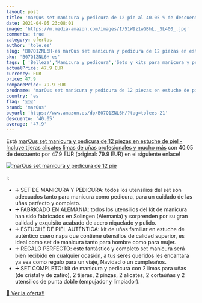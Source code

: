 ```yaml
---
layout: post
title: 'marQus set manicura y pedicura de 12 pie al 40.05 % de descuento'
date: 2021-04-05 23:08:01
image: 'https://m.media-amazon.com/images/I/51W9z1wQBhL._SL400_.jpg'
comments: true
category: ofertas
author: 'tole.es'
slug: 'B07Q1ZNL6H-es marQus set manicura y pedicura de 12 piezas en estuche de...'
sku: 'B07Q1ZNL6H-es'
tags: [ 'Belleza','Manicura y pedicura','Sets y kits para manicura y pedicura','Utensilios y accesorios para uñas','marqus','tijeras', ]
actualPrice: 47.9 EUR
currency: EUR
price: 47.9
comparePrice: 79.9 EUR
prodname: 'marQus set manicura y pedicura de 12 piezas en estuche de piel - Incluye tijeras  alicates  limas de uñas profesionales y mucho más'
country: 'es'
flag: '🇪🇸'
brand: 'marQus'
buyurl: 'https://www.amazon.es/dp/B07Q1ZNL6H/?tag=tolees-21'
descuento: '40.05'
average: '47.9'
---
```


Está [marQus set manicura y pedicura de 12 piezas en estuche de piel - Incluye tijeras  alicates  limas de uñas profesionales y mucho más](https://www.amazon.es/dp/B07Q1ZNL6H/?tag=tolees-21) con 40.05 de descuento por 47.9 EUR (original: 79.9 EUR) en el siguiente enlace!

[![marQus set manicura y pedicura de 12 pie](https://m.media-amazon.com/images/I/51W9z1wQBhL._SL400_.jpg)](https://www.amazon.es/dp/B07Q1ZNL6H/?tag=tolees-21)

ℹ️:

- ➕ SET DE MANICURA Y PEDICURA: todos los utensilios del set son adecuados tanto para manicura como pedicura, para un cuidado de las uñas perfecto y completo.
- ➕ FABRICADO EN ALEMANIA: todos los utensilios del kit de manicura han sido fabricados en Solingen (Alemania) y sorprenden por su gran calidad y exquisito acabado de acero niquelado y pulido.
- ➕ ESTUCHE DE PIEL AUTÉNTICA: kit de uñas familiar en estuche de auténtico cuero napa que contiene utensilios de calidad superior, es ideal como set de manicura tanto para hombre como para mujer.
- ➕ REGALO PERFECTO: este fantástico y completo set manicura será bien recibido en cualquier ocasión, a tus seres queridos les encantará ya sea como regalo para un viaje, Navidad o un cumpleaños.
- ➕ SET COMPLETO: kit de manicura y pedicura con 2 limas para uñas (de cristal y de zafiro), 2 tijeras, 2 pinzas, 2 alicates, 2 cortaúñas y 2 utensilios de punta doble (empujador y limpiador).

[🛒 Ver la oferta!!](https://www.amazon.es/dp/B07Q1ZNL6H/?tag=tolees-21)
